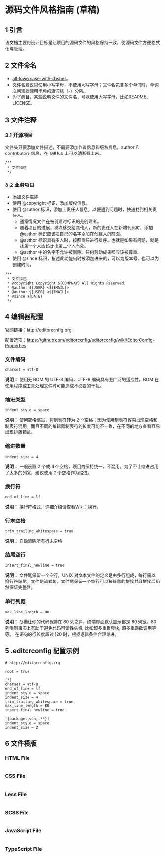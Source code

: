# 源码文件风格指南 (草稿)

## 1 引言

该文档主要的设计目标是让项目的源码文件的风格保持一致，使源码文件方便格式化与管理。

## 2 文件命名 

- [all-lowercase-with-dashes](http://www.ruanyifeng.com/blog/2017/02/filename-should-be-lowercase.html)。
- 文件名建议只使用小写字母，不使用大写字母；文件名包含多个单词时，单词之间建议使用半角的连词线（-）分隔。 
- 为了醒目，某些说明文件的文件名，可以使用大写字母，比如README、LICENSE。


## 3 文件注释

### 3.1 开源项目

文件头只要添加文件描述，不需要添加作者信息和版权信息，author 和 contributors 信息，在 GitHub 上可以清晰看出来。

```
/**
 * 文件描述
 */
```

### 3.2 业务项目
		
- 添加文件描述	
- 使用 @copyright 标识，添加版权信息。
- 使用 @author 标识，添加上责任人信息，以便遇到问题时，快速找到相关责任人。
	- 通常情况文件在被创建时标识的是创建者。
	- 随着项目的进展，模块移交给其他人，新的责任人在新增代码时，添加 @author 标识应该把自己的名字添加在创建人的前面。
	- @author 标识具有多人时，按照责任进行排序。也就是如果有问题，就是找第一个人应该比找第二个人有效。
	- @author 中的名字不允许被删除。任何劳动成果都应该被尊重。
- 使用 @since 标识，描述此功能何时被添加进来的，可以为版本号，也可以为创建时间。

```
/**
 * 文件描述
 * @copyright Copyright ${COMPNAY} All Rights Reserved.
 * @author ${USER} <${EMAIL}>
 * @author ${USER} <${EMAIL}>
 * @since ${DATE}
 */
```

## 4 编辑器配置

官网链接：http://editorconfig.org

配置选项：https://github.com/editorconfig/editorconfig/wiki/EditorConfig-Properties


### 文件编码

`charset = utf-8`

**说明：** 使用无 BOM 的 UTF-8 编码，UTF-8 编码具有更广泛的适应性，BOM 在使用程序或工具处理文件时可能造成不必要的干扰。


### 缩进类型

`indent_style = space`

**说明：** 使用空格缩进，将制表符转为 2 个空格；因为使用制表符容易出现空格和制表符混用，而且不同的编辑器制表符的长度可能不一致，在不同的地方查看容易出现排版错乱。


### 缩进数量

`indent_size = 4`

**说明：** 一般设置 2 个或 4 个空格，项目内保持统一，不混用。为了不让缩进占用了太多的列宽，建议使用 2 个空格作为缩进。


### 换行符

`end_of_line = lf`

**说明：** 换行符格式，详细介绍请查看[Wiki：换行](https://zh.wikipedia.org/zh/%E6%8F%9B%E8%A1%8C)。


### 行末空格

`trim_trailing_whitespace = true`

**说明：** 自动清除所有行末空格


### 结尾空行

`insert_final_newline = true`

**说明：** 文件尾保留一个空行。UNIX 对文本文件的定义是由多行组成，每行需以换行符结尾，文件是流式的，文件尾保留一个空行可以被任意的拼接并且拼接后仍然保证完整性。

### 单行列宽

`max_line_length = 80`

**说明：** 尽量让你的代码保持在 80 列之内。终端界面默认显示都是 80 列宽。80 列限制事实上有助于避免代码可读性失控, 比如超多重嵌套块, 超多重函数调用等等。
在语句的行长度超过 120 时，根据逻辑条件合理缩进。

## 5 .editorconfig 配置示例

```
# http://editorconfig.org

root = true

[*]
charset = utf-8
end_of_line = lf
indent_style = space
indent_size = 4
trim_trailing_whitespace = true
max_line_length = 80
insert_final_newline = true

[{package.json,.**}]
indent_style = space
indent_size = 2

```

## 6 文件模版

### HTML File

```html

```

### CSS File

```css

```

### Less File

```less

```

### SCSS File

```scss

```

### JavaScript File

```javascript

```

### TypeScript File

```typescript

```
        

